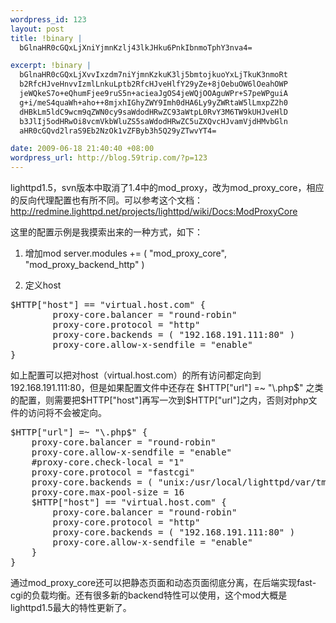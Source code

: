 ```yaml
--- 
wordpress_id: 123
layout: post
title: !binary |
  bGlnaHR0cGQxLjXniYjmnKzlj43lkJHku6PnkIbnmoTphY3nva4=

excerpt: !binary |
  bGlnaHR0cGQxLjXvvIxzdm7niYjmnKzkuK3lj5bmtojkuoYxLjTkuK3nmoRt
  b2RfcHJveHnvvIzmlLnkuLptb2RfcHJveHlfY29yZe+8jOebuOW6lOeahOWP
  jeWQkeS7o+eQhumFjee9ruS5n+acieaJgOS4jeWQjOOAguWPr+S7peWPguiA
  g+i/meS4quaWh+aho++8mjxhIGhyZWY9Imh0dHA6Ly9yZWRtaW5lLmxpZ2h0
  dHBkLm5ldC9wcm9qZWN0cy9saWdodHRwZC93aWtpL0RvY3M6TW9kUHJveHlD
  b3JlIj5odHRwOi8vcmVkbWluZS5saWdodHRwZC5uZXQvcHJvamVjdHMvbGln
  aHR0cGQvd2lraS9Eb2NzOk1vZFByb3h5Q29yZTwvYT4=

date: 2009-06-18 21:40:40 +08:00
wordpress_url: http://blog.59trip.com/?p=123
---
```

lighttpd1.5，svn版本中取消了1.4中的mod_proxy，改为mod_proxy_core，相应的反向代理配置也有所不同。可以参考这个文档：<a href="http://redmine.lighttpd.net/projects/lighttpd/wiki/Docs:ModProxyCore">http://redmine.lighttpd.net/projects/lighttpd/wiki/Docs:ModProxyCore</a>

这里的配置示例是我摸索出来的一种方式，如下：
1. 增加mod<!--more-->
server.modules += ( "mod_proxy_core", "mod_proxy_backend_http" )

2. 定义host
<pre class=php name=code>$HTTP["host"] == "virtual.host.com" {
        proxy-core.balancer = "round-robin"
        proxy-core.protocol = "http"
        proxy-core.backends = ( "192.168.191.111:80" )
        proxy-core.allow-x-sendfile = "enable"
}</pre>

如上配置可以把对host（virtual.host.com）的所有访问都定向到192.168.191.111:80，但是如果配置文件中还存在 $HTTP["url"] =~ "\.php$"  之类的配置，则需要把$HTTP["host"]再写一次到$HTTP["url"]之内，否则对php文件的访问将不会被定向。

<pre class=php name=code>$HTTP["url"] =~ "\.php$" {
    proxy-core.balancer = "round-robin"
    proxy-core.allow-x-sendfile = "enable"
    #proxy-core.check-local = "1"
    proxy-core.protocol = "fastcgi"
    proxy-core.backends = ( "unix:/usr/local/lighttpd/var/tmp/php-fastcgi.socket" )
    proxy-core.max-pool-size = 16
    $HTTP["host"] == "virtual.host.com" {
        proxy-core.balancer = "round-robin"
        proxy-core.protocol = "http"
        proxy-core.backends = ( "192.168.191.111:80" )
        proxy-core.allow-x-sendfile = "enable"
    }
}</pre>

通过mod_proxy_core还可以把静态页面和动态页面彻底分离，在后端实现fast-cgi的负载均衡。还有很多新的backend特性可以使用，这个mod大概是lighttpd1.5最大的特性更新了。
